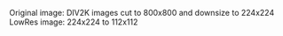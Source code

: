 Original image: DIV2K images cut to 800x800 and downsize to 224x224
LowRes image: 224x224 to 112x112


